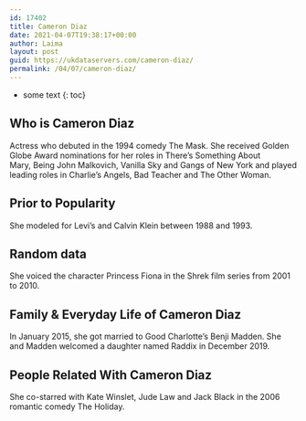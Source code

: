 ```yaml
---
id: 17402
title: Cameron Diaz
date: 2021-04-07T19:38:17+00:00
author: Laima
layout: post
guid: https://ukdataservers.com/cameron-diaz/
permalink: /04/07/cameron-diaz/
---
```


* some text
{: toc}


## Who is Cameron Diaz
                  
                  
                  
Actress who debuted in the 1994 comedy The Mask. She received Golden Globe Award nominations for her roles in There&#8217;s Something About Mary, Being John Malkovich, Vanilla Sky and Gangs of New York and played leading roles in Charlie&#8217;s Angels, Bad Teacher and The Other Woman. 
                  
              
            
              
            
                
                
                
## Prior to Popularity
                  
                  
                  
She modeled for Levi&#8217;s and Calvin Klein between 1988 and 1993.  
                  
              
            
              
            
                
                
                
## Random data
                  
                  
                  
She voiced the character Princess Fiona in the Shrek film series from 2001 to 2010. 
                  
              
            
              
            
                
                
                
## Family & Everyday Life of Cameron Diaz
                  
                  
                  
In January 2015, she got married to Good Charlotte&#8217;s Benji Madden. She and Madden welcomed a daughter named Raddix in December 2019. 
                  
              
            
              
            
                
                
                
## People Related With Cameron Diaz
                  
                  
                  
She co-starred with Kate Winslet, Jude Law and Jack Black in the 2006 romantic comedy The Holiday. 
                  
              
            
              
            
                
              
            
              
              
            
            
              
            
          
          
          